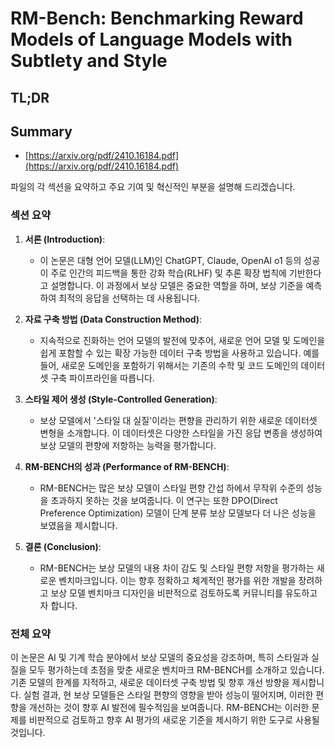 # RM-Bench: Benchmarking Reward Models of Language Models with Subtlety and Style
## TL;DR
## Summary
- [https://arxiv.org/pdf/2410.16184.pdf](https://arxiv.org/pdf/2410.16184.pdf)

파일의 각 섹션을 요약하고 주요 기여 및 혁신적인 부분을 설명해 드리겠습니다.

### 섹션 요약
1. **서론 (Introduction)**:
   - 이 논문은 대형 언어 모델(LLM)인 ChatGPT, Claude, OpenAI o1 등의 성공이 주로 인간의 피드백을 통한 강화 학습(RLHF) 및 추론 확장 법칙에 기반한다고 설명합니다. 이 과정에서 보상 모델은 중요한 역할을 하며, 보상 기준을 예측하여 최적의 응답을 선택하는 데 사용됩니다.

2. **자료 구축 방법 (Data Construction Method)**:
   - 지속적으로 진화하는 언어 모델의 발전에 맞추어, 새로운 언어 모델 및 도메인을 쉽게 포함할 수 있는 확장 가능한 데이터 구축 방법을 사용하고 있습니다. 예를 들어, 새로운 도메인을 포함하기 위해서는 기존의 수학 및 코드 도메인의 데이터셋 구축 파이프라인을 따릅니다.

3. **스타일 제어 생성 (Style-Controlled Generation)**:
   - 보상 모델에서 '스타일 대 실질'이라는 편향을 관리하기 위한 새로운 데이터셋 변형을 소개합니다. 이 데이터셋은 다양한 스타일을 가진 응답 변종을 생성하여 보상 모델의 편향에 저항하는 능력을 평가합니다.

4. **RM-BENCH의 성과 (Performance of RM-BENCH)**:
   - RM-BENCH는 많은 보상 모델이 스타일 편향 간섭 하에서 무작위 수준의 성능을 초과하지 못하는 것을 보여줍니다. 이 연구는 또한 DPO(Direct Preference Optimization) 모델이 단계 분류 보상 모델보다 더 나은 성능을 보였음을 제시합니다.

5. **결론 (Conclusion)**:
   - RM-BENCH는 보상 모델의 내용 차이 감도 및 스타일 편향 저항을 평가하는 새로운 벤치마크입니다. 이는 향후 정확하고 체계적인 평가를 위한 개발을 장려하고 보상 모델 벤치마크 디자인을 비판적으로 검토하도록 커뮤니티를 유도하고자 합니다.

### 전체 요약
이 논문은 AI 및 기계 학습 분야에서 보상 모델의 중요성을 강조하며, 특히 스타일과 실질을 모두 평가하는데 초점을 맞춘 새로운 벤치마크 RM-BENCH를 소개하고 있습니다. 기존 모델의 한계를 지적하고, 새로운 데이터셋 구축 방법 및 향후 개선 방향을 제시합니다. 실험 결과, 현 보상 모델들은 스타일 편향의 영향을 받아 성능이 떨어지며, 이러한 편향을 개선하는 것이 향후 AI 발전에 필수적임을 보여줍니다. RM-BENCH는 이러한 문제를 비판적으로 검토하고 향후 AI 평가의 새로운 기준을 제시하기 위한 도구로 사용될 것입니다.